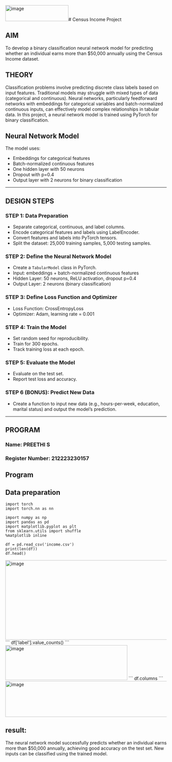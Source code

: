 <img width="197" height="50" alt="image" src="https://github.com/user-attachments/assets/107c34a5-09cc-4891-a0cf-6db32b8f537e" /># Census Income Project

## AIM
To develop a binary classification neural network model for predicting whether an individual earns more than $50,000 annually using the Census Income dataset.

## THEORY
Classification problems involve predicting discrete class labels based on input features. Traditional models may struggle with mixed types of data (categorical and continuous). Neural networks, particularly feedforward networks with embeddings for categorical variables and batch-normalized continuous inputs, can effectively model complex relationships in tabular data. In this project, a neural network model is trained using PyTorch for binary classification.

## Neural Network Model
The model uses:
- Embeddings for categorical features
- Batch-normalized continuous features
- One hidden layer with 50 neurons
- Dropout with p=0.4  
- Output layer with 2 neurons for binary classification  

---

## DESIGN STEPS

### STEP 1: Data Preparation
- Separate categorical, continuous, and label columns.
- Encode categorical features and labels using LabelEncoder.
- Convert features and labels into PyTorch tensors.
- Split the dataset: 25,000 training samples, 5,000 testing samples.

### STEP 2: Define the Neural Network Model
- Create a `TabularModel` class in PyTorch.
- Input: embeddings + batch-normalized continuous features
- Hidden Layer: 50 neurons, ReLU activation, dropout p=0.4
- Output Layer: 2 neurons (binary classification)

### STEP 3: Define Loss Function and Optimizer
- Loss Function: CrossEntropyLoss
- Optimizer: Adam, learning rate = 0.001

### STEP 4: Train the Model
- Set random seed for reproducibility.
- Train for 300 epochs.
- Track training loss at each epoch.

### STEP 5: Evaluate the Model
- Evaluate on the test set.
- Report test loss and accuracy.

### STEP 6 (BONUS): Predict New Data
- Create a function to input new data (e.g., hours-per-week, education, marital status) and output the model’s prediction.

---

## PROGRAM

### Name: PREETHI S  
### Register Number: 212223230157

## Program


## Data preparation
```
import torch
import torch.nn as nn

import numpy as np
import pandas as pd
import matplotlib.pyplot as plt
from sklearn.utils import shuffle
%matplotlib inline

df = pd.read_csv('income.csv')
print(len(df))
df.head()

```
<img width="1150" height="248" alt="image" src="https://github.com/user-attachments/assets/5bad292e-28af-4abe-97b4-72a50131b635" />
```
df['label'].value_counts()
```

<img width="381" height="109" alt="image" src="https://github.com/user-attachments/assets/eda89e26-3a06-4b59-ad76-0b011e377bcf" />
```
df.columns
```
<img width="743" height="112" alt="image" src="https://github.com/user-attachments/assets/50999990-e4ab-4284-b381-207bef1830c7" />



## result:
The neural network model successfully predicts whether an individual earns more than $50,000 annually, achieving good accuracy on the test set. New inputs can be classified using the trained model.



